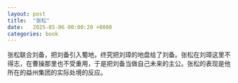 ```yaml
---
layout: post
title:  "张松"
date:   2025-05-06 00:00:20 +0800
categories: book
---
```

张松联合刘备，把刘备引入蜀地，终究把刘璋的地盘给了刘备。张松在刘璋这里不得志，在曹操那里也不受重用，于是把刘备当做自己未来的主公。张松的表现是他所在的益州集团的实际处境的反应。







